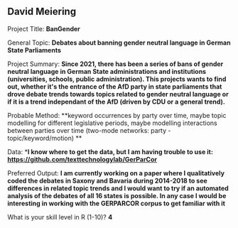 ## David Meiering

Project Title: **BanGender**
<!-- Preferably one word or an abbreviation -->

General Topic: **Debates about banning gender neutral language in German State Parliaments**
<!-- What is your general topic / research field of interest (e.g., gender, extremism, social movements)? -->

Project Summary: **Since 2021, there has been a series of bans of gender neutral language in German State administrations and institutions (universities, schools, public administration). This projects wants to find out, whether it's the entrance of the AfD party in state parliaments that drove debate trends towards topics related to gender neutral language or if it is a trend independant of the AfD (driven by CDU or a general trend).**
<!-- What is your specific research idea, if you have one? -->

Probable Method: **keyword occurrences by party over time, maybe topic modelling for different legislative periods, maybe modelling interactions between parties over time (two-mode networks: party - topic/keyword/motion) **
<!-- What would your preferred method of analysis be? And how do you rate your own skill level with that method? -->

Data: ***I know where to get the data, but I am having trouble to use it: https://github.com/texttechnologylab/GerParCor** 
<!-- Delete the options that do not apply to you! -->

Preferred Output: **I am currently working on a paper where I qualitatively coded the debates in Saxony and Bavaria during 2014-2018 to see differences in related topic trends and I would want to try if an automated analysis of the debates of all 16 states is possible. In any case I would be interesting in working with the GERPARCOR corpus to get familiar with it**
<!-- What is your preferred outcome of this group work, i.e. do you want to continue working on this project after the Summer Institute and possibly develop it into a paper OR do you "just" want to use it as practice in the context of this Summer Institute? -->

What is your skill level in R (1-10)? **4**